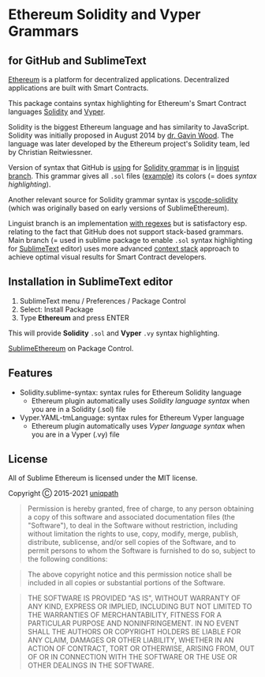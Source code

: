 # Ethereum Solidity and Vyper Grammars

## for GitHub and SublimeText

[Ethereum][ethereum] is a platform for decentralized applications. Decentralized applications are built with Smart Contracts.

This package contains syntax highlighting for Ethereum's Smart Contract languages [Solidity](https://soliditylang.org) and [Vyper](https://vyper.readthedocs.io).

Solidity is the biggest Ethereum language and has similarity to JavaScript. Solidity was initially proposed in August 2014 by [dr. Gavin Wood](https://en.wikipedia.org/wiki/Gavin_Wood). The language was later developed by the Ethereum project's Solidity team, led by Christian Reitwiessner.

[ethereum]: https://www.ethereum.org/

Version of syntax that GitHub is [using](https://github.com/github/linguist/tree/master/vendor/grammars) for [Solidity grammar](https://docs.soliditylang.org/en/latest/grammar.html) is in [linguist branch](https://github.com/davidhq/SublimeEthereum/tree/linguist). This grammar gives all `.sol` files ([example](https://github.com/ethereum/consensus-specs/blob/dev/solidity_deposit_contract/deposit_contract.sol)) its colors (= does _syntax highlighting_).

Another relevant source for Solidity grammar syntax is [vscode-solidity](https://github.com/juanfranblanco/vscode-solidity) (which was originally based on early versions of SublimeEthereum).

Linguist branch is an implementation [with regexes](https://sublime-text-unofficial-documentation.readthedocs.io/en/latest/reference/syntaxdefs.html) but is satisfactory esp. relating to the fact that GitHub does not support stack-based grammars. Main branch (= used in sublime package to enable `.sol` syntax highlighting for [SublimeText](http://www.sublimetext.com/) editor) uses more advanced [context stack](http://www.sublimetext.com/docs/syntax.html) approach to achieve optimal visual results for Smart Contract developers. 

## Installation in SublimeText editor

1. SublimeText menu / Preferences / Package Control
2. Select: Install Package
3. Type **Ethereum** and press ENTER

This will provide **Solidity** `.sol` and **Vyper** `.vy` syntax highlighting.

[SublimeEthereum](https://packagecontrol.io/packages/Ethereum) on Package Control. 

[package-control]: https://packagecontrol.io/packages/Ethereum

## Features

* Solidity.sublime-syntax: syntax rules for Ethereum Solidity language
   * Ethereum plugin automatically uses *Solidity language syntax* when you are in a Solidity (.sol) file
* Vyper.YAML-tmLanguage: syntax rules for Ethereum Vyper language
   * Ethereum plugin automatically uses *Vyper language syntax* when you are in a Vyper (.vy) file

## License

All of Sublime Ethereum is licensed under the MIT license.

Copyright Ⓒ 2015-2021 [uniqpath](https://github.com/uniqpath)

> Permission is hereby granted, free of charge, to any person obtaining a copy
> of this software and associated documentation files (the "Software"), to deal
> in the Software without restriction, including without limitation the rights
> to use, copy, modify, merge, publish, distribute, sublicense, and/or sell
> copies of the Software, and to permit persons to whom the Software is
> furnished to do so, subject to the following conditions:

> The above copyright notice and this permission notice shall be included in
> all copies or substantial portions of the Software.

> THE SOFTWARE IS PROVIDED "AS IS", WITHOUT WARRANTY OF ANY KIND, EXPRESS OR
> IMPLIED, INCLUDING BUT NOT LIMITED TO THE WARRANTIES OF MERCHANTABILITY,
> FITNESS FOR A PARTICULAR PURPOSE AND NONINFRINGEMENT. IN NO EVENT SHALL THE
> AUTHORS OR COPYRIGHT HOLDERS BE LIABLE FOR ANY CLAIM, DAMAGES OR OTHER
> LIABILITY, WHETHER IN AN ACTION OF CONTRACT, TORT OR OTHERWISE, ARISING FROM,
> OUT OF OR IN CONNECTION WITH THE SOFTWARE OR THE USE OR OTHER DEALINGS IN
> THE SOFTWARE.
